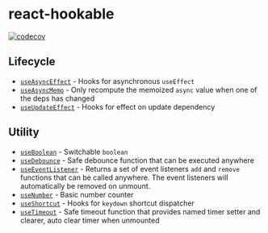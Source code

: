 # react-hookable

[![codecov](https://codecov.io/gh/TomokiMiyauci/react-hookable/branch/main/graph/badge.svg?token=kb8KG2KSaR)](https://codecov.io/gh/TomokiMiyauci/react-hookable)

## Lifecycle

- [`useAsyncEffect`](docs/useAsyncEffect.mdx) - Hooks for asynchronous `useEffect`
- [`useAsyncMemo`](docs/useAsyncMemo.mdx) - Only recompute the memoized `async` value when one of the deps has changed
- [`useUpdateEffect`](docs/useUpdateEffect.mdx) - Hooks for effect on update dependency

## Utility

- [`useBoolean`](docs/useBoolean.mdx) - Switchable `boolean`
- [`useDebounce`](docs/useDebounce.mdx) - Safe debounce function that can be executed anywhere
- [`useEventListener`](docs/useEventListener.mdx) - Returns a set of event listeners `add` and `remove` functions that can be called anywhere. The event listeners will automatically be removed on unmount.
- [`useNumber`](docs/useNumber.mdx) - Basic number counter
- [`useShortcut`](docs/useShortcut.mdx) - Hooks for `keydown` shortcut dispatcher
- [`useTimeout`](docs/useTimeout.mdx) - Safe timeout function that provides named timer setter and clearer, auto clear timer when unmounted
